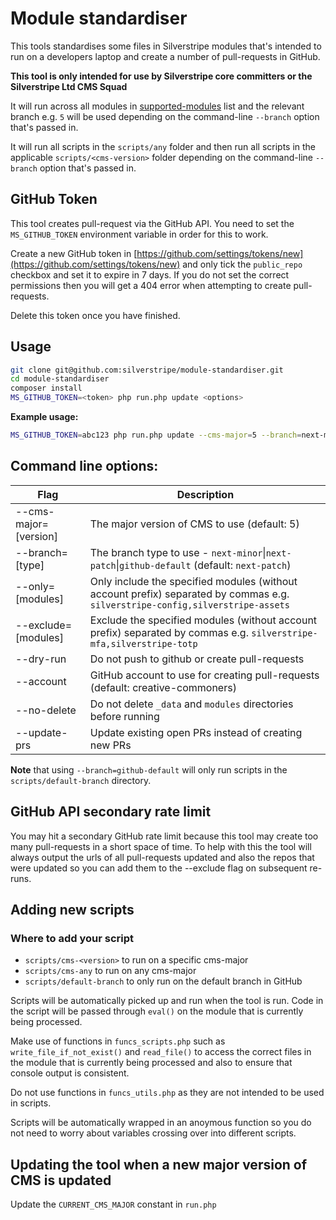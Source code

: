 # Module standardiser

This tools standardises some files in Silverstripe modules that's intended to run on a developers laptop and create 
a number of pull-requests in GitHub.

**This tool is only intended for use by Silverstripe core committers or the Silverstripe Ltd CMS Squad**

It will run across all modules in [supported-modules](https://github.com/silverstripe/supported-modules) list and the 
relevant branch e.g. `5` will be used depending on the command-line `--branch` option that's passed in.

It will run all scripts in the `scripts/any` folder and then run all scripts in the applicable 
`scripts/<cms-version>` folder depending on the command-line `--branch` option that's passed in.

## GitHub Token

This tool creates pull-request via the GitHub API. You need to set the `MS_GITHUB_TOKEN` environment variable in order 
for this to work.

Create a new GitHub token in [https://github.com/settings/tokens/new](https://github.com/settings/tokens/new) 
and only tick the `public_repo` checkbox and set it to expire in 7 days. If you do not set the correct permissions
then you will get a 404 error when attempting to create pull-requests.

Delete this token once you have finished.

## Usage

```bash
git clone git@github.com:silverstripe/module-standardiser.git
cd module-standardiser
composer install
MS_GITHUB_TOKEN=<token> php run.php update <options>
```

**Example usage:**
```bash
MS_GITHUB_TOKEN=abc123 php run.php update --cms-major=5 --branch=next-minor --dry-run --only=silverstripe-config,silverstripe-assets
```

## Command line options:

| Flag | Description |
| ---- | ------------|
| --cms-major=[version] | The major version of CMS to use (default: 5) |
| --branch=[type] | The branch type to use - `next-minor`\|`next-patch`\|`github-default` (default: `next-patch`) |
| --only=[modules] | Only include the specified modules (without account prefix) separated by commas e.g. `silverstripe-config,silverstripe-assets` |
| --exclude=[modules] | Exclude the specified modules (without account prefix) separated by commas e.g. `silverstripe-mfa,silverstripe-totp` |
| --dry-run | Do not push to github or create pull-requests |
| --account | GitHub account to use for creating pull-requests (default: creative-commoners) |
| --no-delete | Do not delete `_data` and `modules` directories before running |
| --update-prs | Update existing open PRs instead of creating new PRs |

**Note** that using `--branch=github-default` will only run scripts in the `scripts/default-branch` directory.

## GitHub API secondary rate limit

You may hit a secondary GitHub rate limit because this tool may create too many pull-requests in a short space of time.
To help with this the tool will always output the urls of all pull-requests updated and also the repos that were
updated so you can add them to the --exclude flag on subsequent re-runs.

## Adding new scripts

### Where to add your script

- `scripts/cms-<version>` to run on a specific cms-major
- `scripts/cms-any` to run on any cms-major
- `scripts/default-branch` to only run on the default branch in GitHub

Scripts will be automatically picked up and run when the tool is run. Code in the script will be
passed through `eval()` on the module that is currently being processed.

Make use of functions in `funcs_scripts.php` such as `write_file_if_not_exist()` and `read_file()` to access the
correct files in the module that is currently being processed and also to ensure that console output is consistent.

Do not use functions in `funcs_utils.php` as they are not intended to be used in scripts.

Scripts will be automatically wrapped in an anoymous function so you do not need to worry about variables crossing
over into different scripts.

## Updating the tool when a new major version of CMS is updated

Update the `CURRENT_CMS_MAJOR` constant in `run.php`
